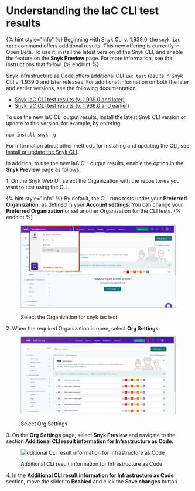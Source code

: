 # Understanding the IaC CLI test results

{% hint style="info" %}
Beginning with Snyk CLI v. 1.939.0, the `snyk iac test` command offers additional results. This new offering is currently in Open Beta. To use it, install the latest version of the Snyk CLI, and enable the feature on the **Snyk Preview** page. For more information, see the instructions that follow.
{% endhint %}

Snyk Infrastructure as Code offers additional CLI `iac test` results in Snyk CLI v. 1.939.0 and later releases. For additional information on both the later and earlier versions, see the following documentation.

* [Snyk IaC CLI test results (v. 1.939.0 and later)](snyk-iac-cli-test-results-v.-1.939.0-and-later.md)
* [Snyk IaC CLI test results (v. 1.938.0 and earlier)](snyk-iac-cli-test-results-v.-1.938.0-and-earlier.md)

To use the new IaC CLI output results, install the latest Snyk CLI version or update to this version, for example, by entering:

```
npm install snyk -g 
```

For information about other methods for installing and updating the CLI, see [Install or update the Snyk CLI](../../../../snyk-cli/install-the-snyk-cli/).

In addition, to use the new IaC CLI output results, enable the option in the **Snyk Preview** page as follows:

1\. On the Snyk Web UI, select the Organization with the repositories you want to test using the CLI.

{% hint style="info" %}
By default, the CLI runs tests under your **Preferred Organization**, as defined in your **Account settings**. You can change your **Preferred Organization** or set another Organization for the CLI tests.
{% endhint %}

<figure><img src="../../../../.gitbook/assets/OS - Automatic Dependency Upgrade - Selecting Organization (1) (1) (1) (1) (1) (1) (1) (1) (1) (1) (1) (1) (1) (1) (1) (1) (1) (1) (1) (1) (1) (1) (1) (1) (1) (1) (1) (1) (1) (1) (1) (1) (1) (1) (1) (1) (1) (1) (1) (1) (1) (1) (1) (1) (1) (1) (1)  (8).png" alt="Select the Organization for snyk iac test"><figcaption><p>Select the Organization for snyk iac test</p></figcaption></figure>

2\. When the required Organization is open, select **Org Settings**:

<figure><img src="../../../../.gitbook/assets/OS - Automatic Dependency Upgrade - Org Settings button (1) (1) (1) (1) (1) (1) (1) (1) (1) (1) (1) (1) (1) (1) (1) (1) (1) (1) (1) (1) (1) (1) (1) (1) (1) (1) (1) (1) (1) (1) (1) (1) (1) (1) (1) (1) (1) (1) (1) (1) (1) (1) (1) (1) (1) (1) (1) (1 (10).png" alt="Select Org Settings"><figcaption><p>Select Org Settings</p></figcaption></figure>

3\. On the **Org** **Settings** page, select **Snyk Preview** and navigate to the section **Additional CLI result information for Infrastructure as Code**:

<figure><img src="../../../../.gitbook/assets/IaC - CLI - New results - Enabling in Snyk Preview - Section.png" alt="dditional CLI result information for Infrastructure as Code"><figcaption><p>Additional CLI result information for Infrastructure as Code</p></figcaption></figure>

4\. In the **Additional CLI result information for Infrastructure as Code** section, move the slider to **Enabled** and click the **Save changes** button.
